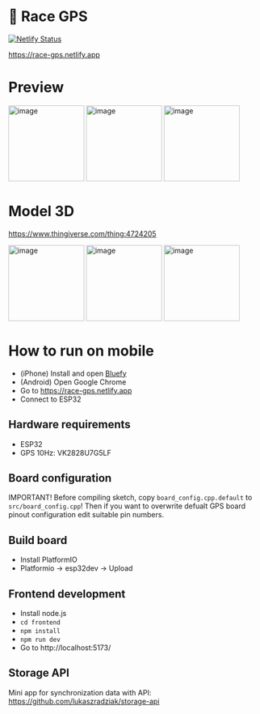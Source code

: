 # 📡 Race GPS

[![Netlify Status](https://api.netlify.com/api/v1/badges/427640b1-496f-4691-a2be-fb90ec9e0255/deploy-status)](https://app.netlify.com/sites/race-gps/deploys)

https://race-gps.netlify.app

# Preview

<img width="150" alt="image" src="https://github.com/lukaszradziak/race-gps/assets/1611323/f3024eac-58c4-47a9-bbe8-70fc2ba0ab84">
<img width="150" alt="image" src="https://github.com/lukaszradziak/race-gps/assets/1611323/c3aa0147-f34a-4d1b-82d3-b5f8c1982dab">
<img width="150" alt="image" src="https://github.com/lukaszradziak/race-gps/assets/1611323/504a501e-28a9-4c89-ac36-918832e6fb0b">

# Model 3D

https://www.thingiverse.com/thing:4724205

<img width="150" alt="image" src="https://github.com/lukaszradziak/race-gps/assets/1611323/5ae62e3d-abcd-4d5f-94e9-b298494f22bb">
<img width="150" alt="image" src="https://github.com/lukaszradziak/race-gps/assets/1611323/d2d15ee1-2a13-4c4d-9932-11132fdc98da">
<img width="150" alt="image" src="https://github.com/lukaszradziak/race-gps/assets/1611323/92d7b461-f9ed-4176-95f7-3949d10c712d">

# How to run on mobile

* (iPhone) Install and open [Bluefy](https://apps.apple.com/pl/app/bluefy-web-ble-browser/id1492822055)
* (Android) Open Google Chrome
* Go to https://race-gps.netlify.app
* Connect to ESP32

## Hardware requirements

* ESP32
* GPS 10Hz: VK2828U7G5LF

## Board configuration

IMPORTANT! Before compiling sketch, copy `board_config.cpp.default` to `src/board_config.cpp`!
Then if you want to overwrite defualt GPS board pinout configuration edit suitable pin numbers.

## Build board

* Install PlatformIO
* Platformio -> esp32dev -> Upload

## Frontend development

* Install node.js
* `cd frontend`
* `npm install`
* `npm run dev`
* Go to http://localhost:5173/

## Storage API

Mini app for synchronization data with API:
https://github.com/lukaszradziak/storage-api
